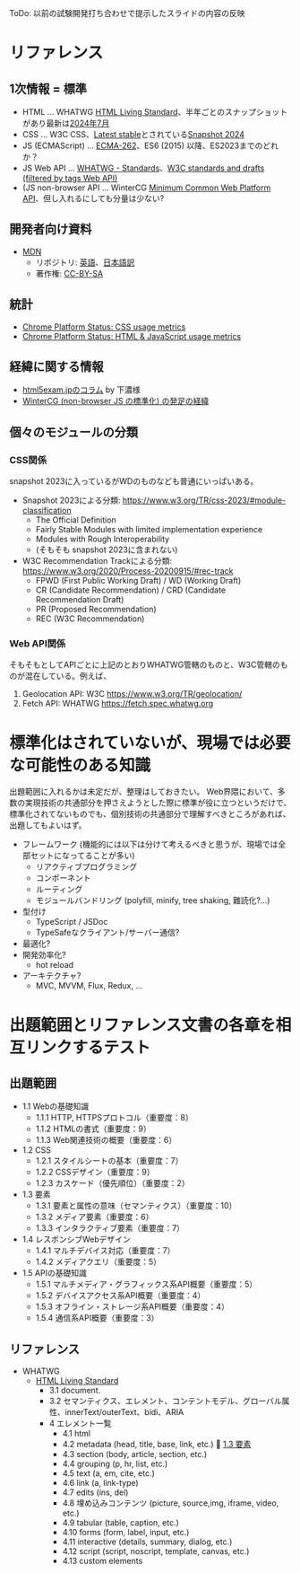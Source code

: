 ToDo: 以前の試験開発打ち合わせで提示したスライドの内容の反映

# リファレンス

## 1次情報 = 標準
- HTML … WHATWG [HTML Living Standard](https://html.spec.whatwg.org/)、半年ごとのスナップショットがあり最新は[2024年7月](https://html.spec.whatwg.org/review-drafts/2024-07/)
- CSS … W3C CSS、[Latest stable](https://www.w3.org/Style/CSS/current-work)とされている[Snapshot 2024](https://www.w3.org/TR/2025/NOTE-css-2024-20250225/)
- JS (ECMAScript) … [ECMA-262](https://ecma-international.org/publications-and-standards/standards/ecma-262/)、ES6 (2015) 以降、ES2023までのどれか？
- JS Web API … [WHATWG \- Standards](https://spec.whatwg.org/)、[W3C standards and drafts (filtered by tags Web API)](https://www.w3.org/TR/?filter-tr-name=&tags%5B%5D=webapi)
- (JS non-browser API … WinterCG [Minimum Common Web Platform API](https://common-min-api.proposal.wintercg.org/)、但し入れるにしても分量は少ない?

## 開発者向け資料
- [MDN](https://developer.mozilla.org/ja/docs/Web)
  - リポジトリ: [英語](https://github.com/mdn/content/tree/main/files/en-us/web)、[日本語訳](https://github.com/mdn/translated-content/tree/main/files/ja/web)
  - 著作権: [CC-BY-SA](https://developer.mozilla.org/ja/docs/MDN/Writing_guidelines/Attrib_copyright_license)

## 統計
- [Chrome Platform Status: CSS usage metrics](https://chromestatus.com/metrics/css/popularity)
- [Chrome Platform Status: HTML & JavaScript usage metrics](https://chromestatus.com/metrics/feature/popularity)

## 経緯に関する情報
- [html5exam.jpのコラム](https://html5exam.jp/measures/column_01.html) by 下濃様
- [WinterCG (non-browser JS の標準化) の発足の経緯](https://www.publickey1.jp/blog/22/denonodejscloudflare_workerswebjavascriptweb-interoperable_runtimes_community_groupwintercg.html)

## 個々のモジュールの分類
### CSS関係
snapshot 2023に入っているがWDのものなども普通にいっぱいある。

- Snapshot 2023による分類: https://www.w3.org/TR/css-2023/#module-classification
  - The Official Definition
  - Fairly Stable Modules with limited implementation experience
  - Modules with Rough Interoperability
  - (そもそも snapshot 2023に含まれない)
- W3C Recommendation Trackによる分類: https://www.w3.org/2020/Process-20200915/#rec-track
  - FPWD (First Public Working Draft) / WD (Working Draft)
  - CR (Candidate Recommendation) / CRD (Candidate Recommendation Draft)
  - PR (Proposed Recommendation)
  - REC (W3C Recommendation)

### Web API関係
そもそもとしてAPIごとに上記のとおりWHATWG管轄のものと、W3C管轄のものが混在している。例えば、

1. Geolocation API: W3C https://www.w3.org/TR/geolocation/
2. Fetch API: WHATWG https://fetch.spec.whatwg.org

# 標準化はされていないが、現場では必要な可能性のある知識
出題範囲に入れるかは未定だが、整理はしておきたい。
Web界隈において、多数の実現技術の共通部分を押さえようとした際に標準が役に立つというだけで、標準化されてないものでも、個別技術の共通部分で理解すべきところがあれば、出題してもよいはず。

- フレームワーク (機能的には以下は分けて考えるべきと思うが、現場では全部セットになってることが多い)
  - リアクティブプログラミング
  - コンポーネント
  - ルーティング
  - モジュールバンドリング (polyfill, minify, tree shaking, 難読化?...)
- 型付け
  - TypeScript / JSDoc
  - TypeSafeなクライアント/サーバー通信?
- 最適化?
- 開発効率化?
  - hot reload
- アーキテクチャ?
  - MVC, MVVM, Flux, Redux, ...

# 出題範囲とリファレンス文書の各章を相互リンクするテスト
## 出題範囲
- 1.1 Webの基礎知識
  - 1.1.1 HTTP, HTTPSプロトコル（重要度：8）
  - 1.1.2 HTMLの書式（重要度：9）
  - 1.1.3 Web関連技術の概要（重要度：6）
- 1.2 CSS
  - 1.2.1 スタイルシートの基本（重要度：7）
  - 1.2.2 CSSデザイン（重要度：9）
  - 1.2.3 カスケード（優先順位）（重要度：2）
- <a id="lpij1.3"></a>1.3 要素
  - 1.3.1 要素と属性の意味（セマンティクス）（重要度：10）
  - 1.3.2 メディア要素（重要度：6）
  - 1.3.3 インタラクティブ要素（重要度：7）
- 1.4 レスポンシブWebデザイン
  - 1.4.1 マルチデバイス対応（重要度：7）
  - 1.4.2 メディアクエリ（重要度：5）
- 1.5 APIの基礎知識
  - 1.5.1 マルチメディア・グラフィックス系API概要（重要度：5）
  - 1.5.2 デバイスアクセス系API概要（重要度：4）
  - 1.5.3 オフライン・ストレージ系API概要（重要度：4）
  - 1.5.4 通信系API概要（重要度：3）

## リファレンス
- WHATWG
  - [HTML Living Standard](https://html.spec.whatwg.org/multipage/)
    - 3.1 document.
    - 3.2 セマンティクス、エレメント、コンテントモデル、グローバル属性、innerText/outerText、bidi、ARIA
    - 4 エレメント一覧
      - 4.1 html
      - 4.2 metadata (head, title, base, link, etc.) :bookmark: [1.3 要素](#lpij1.3)
      - 4.3 section (body, article, section, etc.)
      - 4.4 grouping (p, hr, list, etc.)
      - 4.5 text (a, em, cite, etc.)
      - 4.6 link (a, link-type)
      - 4.7 edits (ins, del)
      - 4.8 埋め込みコンテンツ (picture, source,img, iframe, video, etc.)
      - 4.9 tabular (table, caption, etc.)
      - 4.10 forms (form, label, input, etc.)
      - 4.11 interactive (details, summary, dialog, etc.)
      - 4.12 script (script, noscript, template, canvas, etc.)
      - 4.13 custom elements
